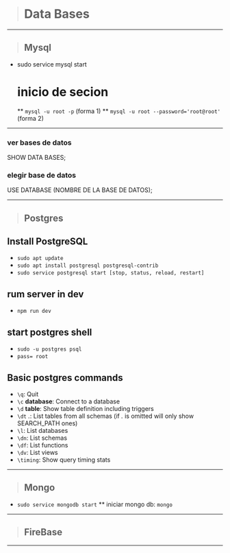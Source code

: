 > # Data Bases
---
> ## Mysql

* sudo service mysql start
    # inicio de secion
    ** `mysql -u root -p` (forma 1)
    ** `mysql -u root --password='root@root'` (forma 2)
---
### ver bases de datos
SHOW DATA BASES;
### elegir base de datos
USE DATABASE (NOMBRE DE LA BASE DE DATOS);

---
> ## Postgres

## Install PostgreSQL
* `sudo apt update`
* `sudo apt install postgresql postgresql-contrib`
* `sudo service postgresql start [stop, status, reload, restart]`

## rum server in dev
* `npm run dev`

## start postgres shell
* `sudo -u postgres psql`
* `pass= root`

## Basic postgres commands
* `\q`: Quit
* `\c` __database__: Connect to a database
* `\d` __table__: Show table definition including triggers
* `\dt` *.*: List tables from all schemas (if *.* is omitted will only show SEARCH_PATH ones)
* `\l`: List databases
* `\dn`: List schemas
* `\df`: List functions
* `\dv`: List views
* `\timing`: Show query timing stats
---
> ## Mongo
* `sudo service mongodb start`
    ** iniciar mongo db: `mongo`
---
> ## FireBase
---